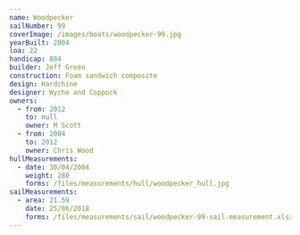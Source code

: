 ```yaml
---
name: Woodpecker
sailNumber: 99
coverImage: /images/boats/woodpecker-99.jpg
yearBuilt: 2004
loa: 22
handicap: 884
builder: Jeff Green
construction: Foam sandwich composite
design: Hardchine
designer: Wyche and Coppock
owners:
  - from: 2012
    to: null
    owner: M Scott
  - from: 2004
    to: 2012
    owner: Chris Wood
hullMeasurements:
  - date: 30/04/2004
    weight: 280
    forms: /files/measurements/hull/woodpecker_hull.jpg
sailMeasurements:
  - area: 21.59
    date: 25/06/2018
    forms: /files/measurements/sail/woodpecker-99-sail-measurement.xlsx
---
```

